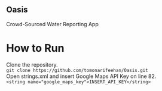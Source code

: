 ## Oasis
Crowd-Sourced Water Reporting App

# How to Run
Clone the repository.</br>
```git clone https://github.com/tomonarifeehan/Oasis.git```</br>
Open strings.xml and insert Google Maps API Key on line 82.</br>
```<string name="google_maps_key">INSERT_API_KEY</string>```
